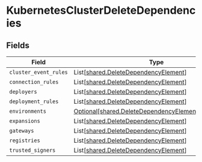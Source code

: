 # KubernetesClusterDeleteDependencies


## Fields

| Field                                                                                                              | Type                                                                                                               | Required                                                                                                           | Description                                                                                                        |
| ------------------------------------------------------------------------------------------------------------------ | ------------------------------------------------------------------------------------------------------------------ | ------------------------------------------------------------------------------------------------------------------ | ------------------------------------------------------------------------------------------------------------------ |
| `cluster_event_rules`                                                                                              | List[[shared.DeleteDependencyElement](../../models/shared/deletedependencyelement.md)]                             | :heavy_minus_sign:                                                                                                 | N/A                                                                                                                |
| `connection_rules`                                                                                                 | List[[shared.DeleteDependencyElement](../../models/shared/deletedependencyelement.md)]                             | :heavy_minus_sign:                                                                                                 | N/A                                                                                                                |
| `deployers`                                                                                                        | List[[shared.DeleteDependencyElement](../../models/shared/deletedependencyelement.md)]                             | :heavy_minus_sign:                                                                                                 | N/A                                                                                                                |
| `deployment_rules`                                                                                                 | List[[shared.DeleteDependencyElement](../../models/shared/deletedependencyelement.md)]                             | :heavy_minus_sign:                                                                                                 | N/A                                                                                                                |
| `environments`                                                                                                     | [Optional[shared.DeleteDependencyElementEnvironments]](../../models/shared/deletedependencyelementenvironments.md) | :heavy_minus_sign:                                                                                                 | N/A                                                                                                                |
| `expansions`                                                                                                       | List[[shared.DeleteDependencyElement](../../models/shared/deletedependencyelement.md)]                             | :heavy_minus_sign:                                                                                                 | N/A                                                                                                                |
| `gateways`                                                                                                         | List[[shared.DeleteDependencyElement](../../models/shared/deletedependencyelement.md)]                             | :heavy_minus_sign:                                                                                                 | N/A                                                                                                                |
| `registries`                                                                                                       | List[[shared.DeleteDependencyElement](../../models/shared/deletedependencyelement.md)]                             | :heavy_minus_sign:                                                                                                 | N/A                                                                                                                |
| `trusted_signers`                                                                                                  | List[[shared.DeleteDependencyElement](../../models/shared/deletedependencyelement.md)]                             | :heavy_minus_sign:                                                                                                 | N/A                                                                                                                |